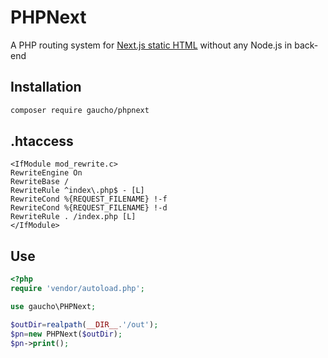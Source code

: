 # PHPNext

A PHP routing system for [Next.js static HTML](https://nextjs.org/docs/advanced-features/static-html-export) without any Node.js in back-end

## Installation

```bash
composer require gaucho/phpnext
```

## .htaccess

```
<IfModule mod_rewrite.c>
RewriteEngine On
RewriteBase /
RewriteRule ^index\.php$ - [L]
RewriteCond %{REQUEST_FILENAME} !-f
RewriteCond %{REQUEST_FILENAME} !-d
RewriteRule . /index.php [L]
</IfModule>
```

## Use

```php
<?php
require 'vendor/autoload.php';

use gaucho\PHPNext;

$outDir=realpath(__DIR__.'/out');
$pn=new PHPNext($outDir);
$pn->print();
```

